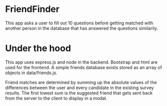 # FriendFinder
This app asks a user to fill out 10 questions before getting matched with another person in the database that has answered the questions similarily.

# Under the hood
This app uses express.js and node in the backend. Bootstrap and html are used for the frontend. A simple friends database exists stored as an array of objects in data/friends.js.

Friend matches are determined by summing up the absolute values of the differences between the user and every candidate in the existing survey results. The first lowest sum is the suggested friend that gets sent back from the server to the client to display in a modal.
